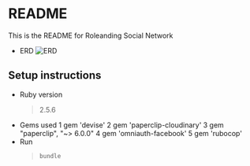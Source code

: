 # README

This is the README for Roleanding Social Network

* ERD
    ![ERD](https://www.lucidchart.com/publicSegments/view/7a70c68f-9f12-4e03-bdbd-d69c39a9b4bb/image.png)

## Setup instructions 
* Ruby version
    > 2.5.6
* Gems used
    1 gem 'devise'
    2 gem 'paperclip-cloudinary'
    3 gem "paperclip", "~> 6.0.0"
    4 gem 'omniauth-facebook'
    5 gem 'rubocop'
* Run 
    > `bundle`
